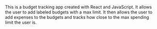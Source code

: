 This is a budget tracking app created with React and JavaScript. It allows the user to add labeled budgets with a max limit. It then allows the user to add expenses to the budgets and tracks how close to the max spending limit the user is.
